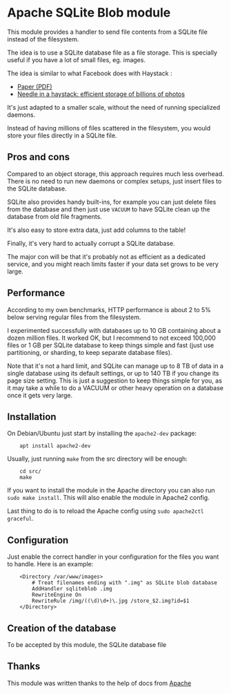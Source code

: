 # Apache SQLite Blob module

This module provides a handler to send file contents from a SQLite file instead
of the filesystem.

The idea is to use a SQLite database file as a file storage. This is specially
useful if you have a lot of small files, eg. images.

The idea is similar to what Facebook does with Haystack :

* [Paper (PDF)](https://www.usenix.org/event/osdi10/tech/full_papers/Beaver.pdf)
* [Needle in a haystack: efficient storage of billions of photos](https://code.fb.com/core-data/needle-in-a-haystack-efficient-storage-of-billions-of-photos/)

It's just adapted to a smaller scale, without the need of running specialized
daemons.

Instead of having millions of files scattered in the filesystem, you would
store your files directly in a SQLite file.

## Pros and cons

Compared to an object storage, this approach requires much less overhead. There
is no need to run new daemons or complex setups, just insert files to the
SQLite database.

SQLite also provides handy built-ins, for example you can just delete files
from the database and then just use `VACUUM` to have SQLite clean up the
database from old file fragments.

It's also easy to store extra data, just add columns to the table!

Finally, it's very hard to actually corrupt a SQLite database.

The major con will be that it's probably not as efficient as a dedicated
service, and you might reach limits faster if your data set grows to be
very large.

## Performance

According to my own benchmarks, HTTP performance is about 2 to 5% below serving
regular files from the filesystem.

I experimented successfully with databases up to 10 GB containing about a dozen
million files. It worked OK, but I recommend to not exceed 100,000 files or
1 GB per SQLite database to keep things simple and fast (just use
partitioning, or sharding, to keep separate database files).

Note that it's not a hard limit, and SQLite can manage up to 8 TB of data in a
single database using its default settings, or up to 140 TB if you change its
page size setting. This is just a suggestion to keep things simple for you, as
it may take a while to do a VACUUM or other heavy operation on a database once
it gets very large.

## Installation

On Debian/Ubuntu just start by installing the `apache2-dev` package:

```
	apt install apache2-dev
```

Usually, just running `make` from the src directory will be enough:

```
	cd src/
	make
```

If you want to install the module in the Apache directory you can also run
`sudo make install`. This will also enable the module in Apache2 config.

Last thing to do is to reload the Apache config using `sudo apache2ctl graceful`.

## Configuration

Just enable the correct handler in your configuration for the files you want to
handle. Here is an example:

```
	<Directory /var/www/images>
		# Treat filenames ending with ".img" as SQLite blob database
		AddHandler sqliteblob .img
		RewriteEngine On
		RewriteRule /img/((\d)\d+)\.jpg /store_$2.img?id=$1
	</Directory>
```



## Creation of the database

To be accepted by this module, the SQLite database file

## Thanks

This module was written thanks to the help of docs from [Apache](https://httpd.apache.org/docs/2.4/developer/modguide.html)